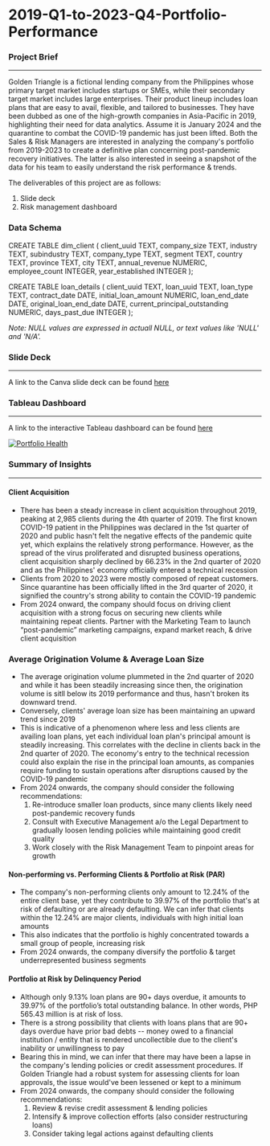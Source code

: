 # 2019-Q1-to-2023-Q4-Portfolio-Performance

### Project Brief
---
Golden Triangle is a fictional lending company from the Philippines whose primary target market includes startups or SMEs, while their secondary target market includes large enterprises. Their product lineup includes loan plans that are easy to avail, flexible, and tailored to businesses. They have been dubbed as one of the high-growth companies in Asia-Pacific in 2019, highlighting their need for data analytics. Assume it is January 2024 and the quarantine to combat the COVID-19 pandemic has just been lifted. Both the Sales & Risk Managers are interested in analyzing the company's portfolio from 2019-2023 to create a definitive plan concerning post-pandemic recovery initiatives. The latter is also interested in seeing a snapshot of the data for his team to easily understand the risk performance & trends.

The deliverables of this project are as follows:
1. Slide deck
2. Risk management dashboard

### Data Schema

CREATE TABLE dim_client (
	client_uuid TEXT,
	company_size TEXT,
	industry TEXT,
	subindustry TEXT,
	company_type TEXT,
	segment TEXT,
	country TEXT,
	province TEXT,
	city TEXT,
	annual_revenue NUMERIC,
	employee_count INTEGER,
	year_established INTEGER
);

CREATE TABLE loan_details (
	client_uuid TEXT,
	loan_uuid TEXT,
	loan_type TEXT,
	contract_date DATE,
	initial_loan_amount NUMERIC,
	loan_end_date DATE,
	original_loan_end_date DATE,
	current_principal_outstanding NUMERIC,
	days_past_due INTEGER
);

_Note: NULL values are expressed in actuall NULL, or text values like 'NULL' and 'N/A'._

### Slide Deck
---
A link to the Canva slide deck can be found [here](https://www.canva.com/design/DAGzInPnv7Y/IVHace-sYd9Iw1ZkjbaVlQ/edit?utm_content=DAGzInPnv7Y&utm_campaign=designshare&utm_medium=link2&utm_source=sharebutton)

### Tableau Dashboard
---
A link to the interactive Tableau dashboard can be found [here](https://public.tableau.com/shared/C3HGMPZ4F?:display_count=n&:origin=viz_share_link)

<div class='tableauPlaceholder' id='viz1759338369314' style='position: relative'><noscript><a href='#'><img alt='Portfolio Health ' src='https:&#47;&#47;public.tableau.com&#47;static&#47;images&#47;Po&#47;PortfolioRiskManagementDashboard&#47;PortfolioHealth&#47;1_rss.png' style='border: none' /></a></noscript><object class='tableauViz'  style='display:none;'><param name='host_url' value='https%3A%2F%2Fpublic.tableau.com%2F' /> <param name='embed_code_version' value='3' /> <param name='site_root' value='' /><param name='name' value='PortfolioRiskManagementDashboard&#47;PortfolioHealth' /><param name='tabs' value='no' /><param name='toolbar' value='yes' /><param name='static_image' value='https:&#47;&#47;public.tableau.com&#47;static&#47;images&#47;Po&#47;PortfolioRiskManagementDashboard&#47;PortfolioHealth&#47;1.png' /> <param name='animate_transition' value='yes' /><param name='display_static_image' value='yes' /><param name='display_spinner' value='yes' /><param name='display_overlay' value='yes' /><param name='display_count' value='yes' /><param name='language' value='en-US' /></object></div>

### Summary of Insights
---

#### **Client Acquisition**
- There has been a steady increase in client acquisition throughout 2019, peaking at 2,985 clients during the 4th quarter of 2019. The first known COVID-19 patient in the Philippines was declared in the 1st quarter of 2020 and public hasn't felt the negative effects of the pandemic quite yet, which explains the relatively strong performance. However, as the spread of the virus proliferated and disrupted business operations, client acquisition sharply declined by 66.23% in the 2nd quarter of 2020 and as the Philippines' economy officially entered a technical recession
- Clients from 2020 to 2023 were mostly composed of repeat customers. Since quarantine has been officially lifted in the 3rd quarter of 2020, it signified the country's strong ability to contain the COVID-19 pandemic
- From 2024 onward, the company should focus on driving client acquisition with a strong focus on securing new clients while maintaining repeat clients. Partner with the Marketing Team to launch “post-pandemic” marketing campaigns, expand market reach, & drive client acquisition

### Average Origination Volume & Average Loan Size
- The average origination volume plummeted in the 2nd quarter of 2020 and while it has been steadily increasing since then, the origination volume is sitll below its 2019 performance and thus, hasn't broken its downward trend.
- Conversely, clients' average loan size has been maintaining an upward trend since 2019
- This is indicative of a phenomenon where less and less clients are availing loan plans, yet each individual loan plan's principal amount is steadily increasing. This correlates with the decline in clients back in the 2nd quarter of 2020. The economy's entry to the technical recession could also explain the rise in the principal loan amounts, as companies require funding to sustain operations after disruptions caused by the COVID-19 pandemic
- From 2024 onwards, the company should consider the following recommendations:
	1. Re-introduce smaller loan products, since many clients likely need post-pandemic recovery funds
 	2. Consult with Executive Management a/o the Legal Department to gradually loosen lending policies while maintaining good credit quality
  	3. Work closely with the Risk Management Team to pinpoint areas for growth

#### Non-performing vs. Performing Clients & Portfolio at Risk (PAR)
- The company's non-performing clients only amount to 12.24% of the entire client base, yet they contribute to 39.97% of the portfolio that's at risk of defaulting or are already defaulting. We can infer that clients within the 12.24% are major clients, individuals with high initial loan amounts
- This also indicates that the portfolio is highly concentrated towards a small group of people, increasing risk
- From 2024 onwards, the company diversify the portfolio & target underrepresented business segments

#### Portfolio at Risk by Delinquency Period
- Although only 9.13% loan plans are 90+ days overdue, it amounts to 39.97% of the portfolio’s total outstanding balance. In other words, PHP 565.43 million is at risk of loss. 
- There is a strong possibility that clients with loans plans that are 90+ days overdue have prior bad debts -- money owed to a financial institution / entity that is rendered uncollectible due to the client's inability or unwillingness to pay
- Bearing this in mind, we can infer that there may have been a lapse in the company's lending policies or credit assessment procedures. If Golden Triangle had a robust system for assessing clients for loan approvals, the issue would've been lessened or kept to a minimum
- From 2024 onwards, the company should consider the following recommendations:
	1. 	Review & revise credit assessment & lending policies
 	2. Intensify & improve collection efforts (also consider restructuring loans)
	3. Consider taking legal actions against defaulting clients
